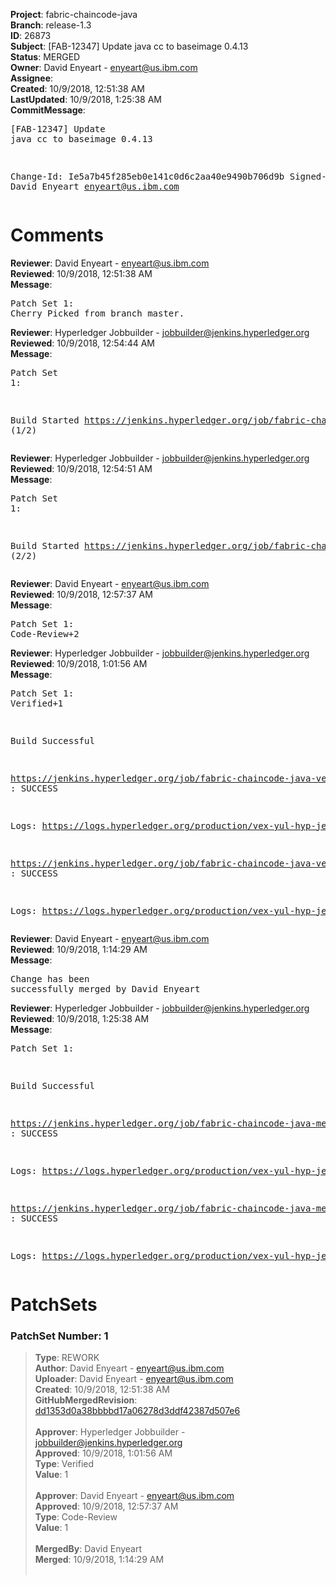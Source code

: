 <strong>Project</strong>: fabric-chaincode-java<br><strong>Branch</strong>: release-1.3<br><strong>ID</strong>: 26873<br><strong>Subject</strong>: [FAB-12347] Update java cc to baseimage 0.4.13<br><strong>Status</strong>: MERGED<br><strong>Owner</strong>: David Enyeart - enyeart@us.ibm.com<br><strong>Assignee</strong>:<br><strong>Created</strong>: 10/9/2018, 12:51:38 AM<br><strong>LastUpdated</strong>: 10/9/2018, 1:25:38 AM<br><strong>CommitMessage</strong>:<br><pre>[FAB-12347] Update java cc to baseimage 0.4.13

Change-Id: Ie5a7b45f285eb0e141c0d6c2aa40e9490b706d9b
Signed-off-by: David Enyeart <enyeart@us.ibm.com>
</pre><h1>Comments</h1><strong>Reviewer</strong>: David Enyeart - enyeart@us.ibm.com<br><strong>Reviewed</strong>: 10/9/2018, 12:51:38 AM<br><strong>Message</strong>: <pre>Patch Set 1: Cherry Picked from branch master.</pre><strong>Reviewer</strong>: Hyperledger Jobbuilder - jobbuilder@jenkins.hyperledger.org<br><strong>Reviewed</strong>: 10/9/2018, 12:54:44 AM<br><strong>Message</strong>: <pre>Patch Set 1:

Build Started https://jenkins.hyperledger.org/job/fabric-chaincode-java-verify-release-1.3-x86_64/18/ (1/2)</pre><strong>Reviewer</strong>: Hyperledger Jobbuilder - jobbuilder@jenkins.hyperledger.org<br><strong>Reviewed</strong>: 10/9/2018, 12:54:51 AM<br><strong>Message</strong>: <pre>Patch Set 1:

Build Started https://jenkins.hyperledger.org/job/fabric-chaincode-java-verify-master-x86_64/16/ (2/2)</pre><strong>Reviewer</strong>: David Enyeart - enyeart@us.ibm.com<br><strong>Reviewed</strong>: 10/9/2018, 12:57:37 AM<br><strong>Message</strong>: <pre>Patch Set 1: Code-Review+2</pre><strong>Reviewer</strong>: Hyperledger Jobbuilder - jobbuilder@jenkins.hyperledger.org<br><strong>Reviewed</strong>: 10/9/2018, 1:01:56 AM<br><strong>Message</strong>: <pre>Patch Set 1: Verified+1

Build Successful 

https://jenkins.hyperledger.org/job/fabric-chaincode-java-verify-release-1.3-x86_64/18/ : SUCCESS

Logs: https://logs.hyperledger.org/production/vex-yul-hyp-jenkins-3/fabric-chaincode-java-verify-release-1.3-x86_64/18

https://jenkins.hyperledger.org/job/fabric-chaincode-java-verify-master-x86_64/16/ : SUCCESS

Logs: https://logs.hyperledger.org/production/vex-yul-hyp-jenkins-3/fabric-chaincode-java-verify-master-x86_64/16</pre><strong>Reviewer</strong>: David Enyeart - enyeart@us.ibm.com<br><strong>Reviewed</strong>: 10/9/2018, 1:14:29 AM<br><strong>Message</strong>: <pre>Change has been successfully merged by David Enyeart</pre><strong>Reviewer</strong>: Hyperledger Jobbuilder - jobbuilder@jenkins.hyperledger.org<br><strong>Reviewed</strong>: 10/9/2018, 1:25:38 AM<br><strong>Message</strong>: <pre>Patch Set 1:

Build Successful 

https://jenkins.hyperledger.org/job/fabric-chaincode-java-merge-release-1.3-x86_64/10/ : SUCCESS

Logs: https://logs.hyperledger.org/production/vex-yul-hyp-jenkins-3/fabric-chaincode-java-merge-release-1.3-x86_64/10

https://jenkins.hyperledger.org/job/fabric-chaincode-java-merge-master-x86_64/10/ : SUCCESS

Logs: https://logs.hyperledger.org/production/vex-yul-hyp-jenkins-3/fabric-chaincode-java-merge-master-x86_64/10</pre><h1>PatchSets</h1><h3>PatchSet Number: 1</h3><blockquote><strong>Type</strong>: REWORK<br><strong>Author</strong>: David Enyeart - enyeart@us.ibm.com<br><strong>Uploader</strong>: David Enyeart - enyeart@us.ibm.com<br><strong>Created</strong>: 10/9/2018, 12:51:38 AM<br><strong>GitHubMergedRevision</strong>: [dd1353d0a38bbbbd17a06278d3ddf42387d507e6](https://github.com/hyperledger-gerrit-archive/fabric-chaincode-java/commit/dd1353d0a38bbbbd17a06278d3ddf42387d507e6)<br><br><strong>Approver</strong>: Hyperledger Jobbuilder - jobbuilder@jenkins.hyperledger.org<br><strong>Approved</strong>: 10/9/2018, 1:01:56 AM<br><strong>Type</strong>: Verified<br><strong>Value</strong>: 1<br><br><strong>Approver</strong>: David Enyeart - enyeart@us.ibm.com<br><strong>Approved</strong>: 10/9/2018, 12:57:37 AM<br><strong>Type</strong>: Code-Review<br><strong>Value</strong>: 1<br><br><strong>MergedBy</strong>: David Enyeart<br><strong>Merged</strong>: 10/9/2018, 1:14:29 AM<br><br></blockquote>